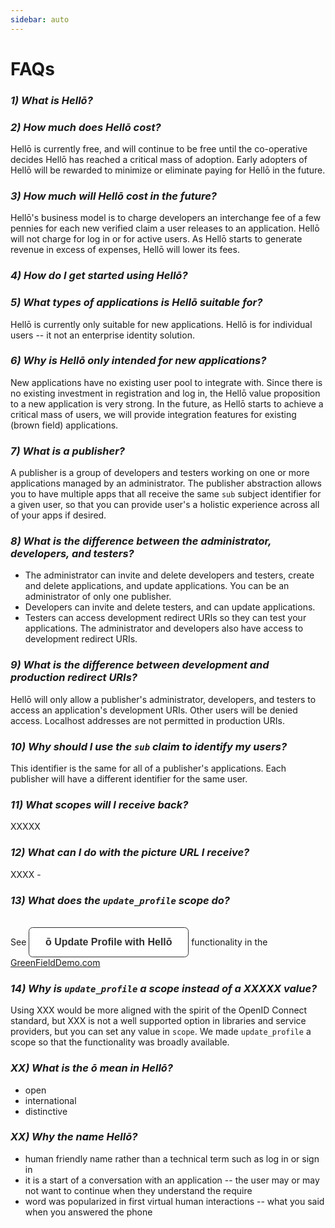 ```yaml
---
sidebar: auto
---
```


# FAQs

<div id="faqs">
<!-- FAQs should be below this -->


### *1) What is Hellō?* 

### *2) How much does Hellō cost?*

Hellō is currently free, and will continue to be free until the co-operative decides Hellō has reached a critical mass of adoption. Early adopters of Hellō will be rewarded to minimize or eliminate paying for Hellō in the future.

### *3) How much will Hellō cost in the future?*

Hellō's business model is to charge developers an interchange fee of a few pennies for each new verified claim a user releases to an application. Hellō will not charge for log in or for active users. As Hellō starts to generate revenue in excess of expenses, Hellō will lower its fees.

### *4) How do I get started using Hellō?*

### *5) What types of applications is Hellō suitable for?*

Hellō is currently only suitable for new applications. Hellō is for individual users -- it not an enterprise identity solution.

### *6) Why is Hellō only intended for new applications?*

New applications have no existing user pool to integrate with. Since there is no existing investment in registration and log in, the Hellō value proposition to a new application is very strong. In the future, as Hellō starts to achieve a critical mass of users, we will provide integration features for existing (brown field) applications.

### *7) What is a publisher?*

A publisher is a group of developers and testers working on one or more applications managed by an administrator. The publisher abstraction allows you to have multiple apps that all receive the same `sub` subject identifier for a given user, so that you can provide user's a holistic experience across all of your apps if desired.

### *8) What is the difference between the administrator, developers, and testers?*

- The administrator can invite and delete developers and testers, create and delete applications, and update applications. You can be an administrator of only one publisher.
- Developers can invite and delete testers, and can update applications.
- Testers can access development redirect URIs so they can test your applications. The administrator and developers also have access to development redirect URIs.

### *9) What is the difference between development and production redirect URIs?*

Hellō will only allow a publisher's administrator, developers, and testers to access an application's development URIs. Other users will be denied access. Localhost addresses are not permitted in production URIs.

### *10) Why should I use the `sub` claim to identify my users?*

This identifier is the same for all of a publisher's applications. Each publisher will have a different identifier for the same user.

### *11) What scopes will I receive back?*

XXXXX

### *12) What can I do with the picture URL I receive?*

XXXX - 
### *13) What does the `update_profile` scope do?*

<br/>See <button style="display: inline-flex; align-items: center; justify-content: center; background-color: white !important; border: 1px solid #303030; color: #303030; width: 16rem; height: 3rem; border-radius: 0.4rem; font-size: 1rem; font-weight: 600; cursor: pointer;">ō Update Profile with Hellō</button> functionality in the [GreenFieldDemo.com](https://greenfielddemo.com)

### *14) Why is `update_profile` a scope instead of a XXXXX value?*

Using XXX would be more aligned with the spirit of the OpenID Connect standard, but XXX is not a well supported option in libraries and service providers, but you can set any value in `scope`. We made `update_profile` a scope so that the functionality was broadly available.


### *XX) What is the ō mean in Hellō?*

- open
- international
- distinctive

### *XX) Why the name Hellō?*

- human friendly name rather than a technical term such as log in or sign in
- it is a start of a conversation with an application -- the user may or may not want to continue when they understand the require
- word was popularized in first virtual human interactions -- what you said when you answered the phone

<!-- FAQs should be above this -->
</div>
